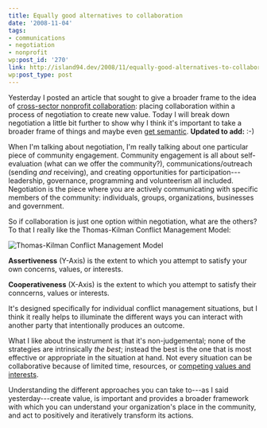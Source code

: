 ```yaml
---
title: Equally good alternatives to collaboration
date: '2008-11-04'
tags:
- communications
- negotiation
- nonprofit
wp:post_id: '270'
link: http://island94.dev/2008/11/equally-good-alternatives-to-collaboration/
wp:post_type: post
---
```


<p>Yesterday I posted an article that sought to give a broader frame to the idea of <a href="http://island94.org/articles/how-create-cross-sector-nonprofit-value">cross-sector nonprofit collaboration</a>: placing collaboration within a process of negotiation to create new value.  Today I will break down negotiation a little bit further to show why I think it's important to take a broader frame  of things and maybe even <a href="http://island94.org/articles/how-create-cross-sector-nonprofit-value#comment-3761">get semantic</a>. <strong>Updated to add:</strong> :-)</p>
<p>When I'm talking about negotiation, I'm really talking about one particular piece of community engagement. Community engagement is all about self-evaluation (what can we offer the community?), communications/outreach (sending <em>and</em> receiving), and creating opportunities for participation---leadership, governance, programming and volunteerism all included.  Negotiation is the piece where you are actively communicating with specific members of the community: individuals, groups, organizations, businesses and government.</p>
<p>So if collaboration is just one option within negotiation, what are the others?  To that I really like the Thomas-Kilman Conflict Management Model: </p>
<p><img src="http://island94.org/files/island94.org/Thomas-Kilman Conflict Management Model.png" title="Thomas-Kilman Conflict Management Model" /></p>
<p><strong>Assertiveness</strong> (Y-Axis) is the extent to which you attempt to satisfy your own concerns, values, or interests.</p>
<p><strong>Cooperativeness</strong> (X-Axis) is the extent to which you attempt to satisfy their conncerns, values or interests.</p>
<p>It's designed specifically for individual conflict management situations, but I think it really helps to illuminate the different ways you can interact with another party that intentionally produces an outcome. </p>
<p>What I like about the instrument is that it's non-judgemental; none of the strategies are intrinsically <em>the best</em>; instead the best is the one that is most effective or appropriate in the situation at hand.  Not every situation can be collaborative because of limited time, resources, or <a href="http://island94.org/articles/nonprofit-competition-concept-map">competing values and interests</a>.  </p>
<p> Understanding the different approaches you can take to---as I said yesterday---create value, is important and provides a broader framework with which you can understand your organization's place in the community, and act to positively and iteratively transform its actions.</p>
